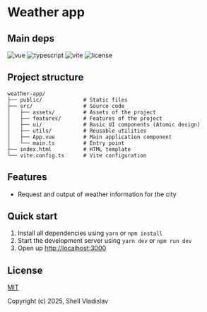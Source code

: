 # Weather app

## Main deps

![vue](https://img.shields.io/badge/vue-v3.5.13-green?style=flat-square)
![typescript](https://img.shields.io/badge/typescript-v5.7.3-lightgrey?style=flat-square)
![vite](https://img.shields.io/badge/vite-v6.2.0-yellow?style=flat-square)
![license](https://img.shields.io/badge/license-MIT-green?style=flat-square)

## Project structure

```
weather-app/
├── public/             # Static files
├── src/                # Source code
│   ├── assets/         # Assets of the project
│   ├── features/       # Features of the project
│   ├── ui/             # Basic UI components (Atomic design)
│   ├── utils/          # Reusable utilities
│   ├── App.vue         # Main application component
│   └── main.ts         # Entry point
├── index.html          # HTML template
└── vite.config.ts      # Vite configuration
```

## Features

- Request and output of weather information for the city

## Quick start

1. Install all dependencies using `yarn` or `npm install`
2. Start the development server using `yarn dev` or `npm run dev`
3. Open up [http://localhost:3000](http://localhost:3000)

## License

[MIT](https://github.com/FreeeeZ/weather-app/blob/main/LICENSE)

Copyright (c) 2025, Shell Vladislav